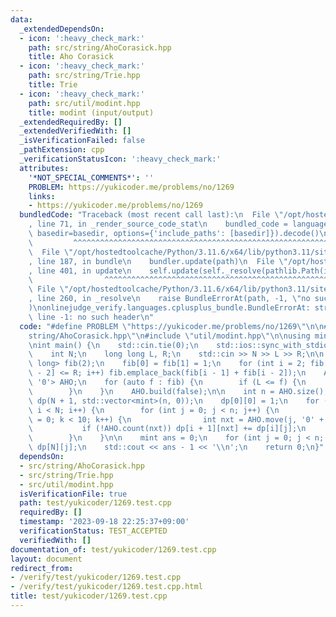 ```yaml
---
data:
  _extendedDependsOn:
  - icon: ':heavy_check_mark:'
    path: src/string/AhoCorasick.hpp
    title: Aho Corasick
  - icon: ':heavy_check_mark:'
    path: src/string/Trie.hpp
    title: Trie
  - icon: ':heavy_check_mark:'
    path: src/util/modint.hpp
    title: modint (input/output)
  _extendedRequiredBy: []
  _extendedVerifiedWith: []
  _isVerificationFailed: false
  _pathExtension: cpp
  _verificationStatusIcon: ':heavy_check_mark:'
  attributes:
    '*NOT_SPECIAL_COMMENTS*': ''
    PROBLEM: https://yukicoder.me/problems/no/1269
    links:
    - https://yukicoder.me/problems/no/1269
  bundledCode: "Traceback (most recent call last):\n  File \"/opt/hostedtoolcache/Python/3.11.6/x64/lib/python3.11/site-packages/onlinejudge_verify/documentation/build.py\"\
    , line 71, in _render_source_code_stat\n    bundled_code = language.bundle(stat.path,\
    \ basedir=basedir, options={'include_paths': [basedir]}).decode()\n          \
    \         ^^^^^^^^^^^^^^^^^^^^^^^^^^^^^^^^^^^^^^^^^^^^^^^^^^^^^^^^^^^^^^^^^^^^^^^^^^^^^^^^^\n\
    \  File \"/opt/hostedtoolcache/Python/3.11.6/x64/lib/python3.11/site-packages/onlinejudge_verify/languages/cplusplus.py\"\
    , line 187, in bundle\n    bundler.update(path)\n  File \"/opt/hostedtoolcache/Python/3.11.6/x64/lib/python3.11/site-packages/onlinejudge_verify/languages/cplusplus_bundle.py\"\
    , line 401, in update\n    self.update(self._resolve(pathlib.Path(included), included_from=path))\n\
    \                ^^^^^^^^^^^^^^^^^^^^^^^^^^^^^^^^^^^^^^^^^^^^^^^^^^^^^^^^^\n \
    \ File \"/opt/hostedtoolcache/Python/3.11.6/x64/lib/python3.11/site-packages/onlinejudge_verify/languages/cplusplus_bundle.py\"\
    , line 260, in _resolve\n    raise BundleErrorAt(path, -1, \"no such header\"\
    )\nonlinejudge_verify.languages.cplusplus_bundle.BundleErrorAt: string/AhoCorasick.hpp:\
    \ line -1: no such header\n"
  code: "#define PROBLEM \"https://yukicoder.me/problems/no/1269\"\n\n#include \"\
    string/AhoCorasick.hpp\"\n#include \"util/modint.hpp\"\n\nusing mint = atcoder::modint1000000007;\n\
    \nint main() {\n    std::cin.tie(0);\n    std::ios::sync_with_stdio(false);\n\
    \    int N;\n    long long L, R;\n    std::cin >> N >> L >> R;\n\n    std::vector<long\
    \ long> fib(2);\n    fib[0] = fib[1] = 1;\n    for (int i = 2; fib[i - 1] + fib[i\
    \ - 2] <= R; i++) fib.emplace_back(fib[i - 1] + fib[i - 2]);\n    AhoCorasick<10,\
    \ '0'> AHO;\n    for (auto f : fib) {\n        if (L <= f) {\n            AHO.add(std::to_string(f));\n\
    \        }\n    }\n    AHO.build(false);\n\n    int n = AHO.size();\n    std::vector<std::vector<mint>>\
    \ dp(N + 1, std::vector<mint>(n, 0));\n    dp[0][0] = 1;\n    for (int i = 0;\
    \ i < N; i++) {\n        for (int j = 0; j < n; j++) {\n            for (int k\
    \ = 0; k < 10; k++) {\n                int nxt = AHO.move(j, '0' + k);\n     \
    \           if (!AHO.count(nxt)) dp[i + 1][nxt] += dp[i][j];\n            }\n\
    \        }\n    }\n\n    mint ans = 0;\n    for (int j = 0; j < n; j++) ans +=\
    \ dp[N][j];\n    std::cout << ans - 1 << '\\n';\n    return 0;\n}"
  dependsOn:
  - src/string/AhoCorasick.hpp
  - src/string/Trie.hpp
  - src/util/modint.hpp
  isVerificationFile: true
  path: test/yukicoder/1269.test.cpp
  requiredBy: []
  timestamp: '2023-09-18 22:25:37+09:00'
  verificationStatus: TEST_ACCEPTED
  verifiedWith: []
documentation_of: test/yukicoder/1269.test.cpp
layout: document
redirect_from:
- /verify/test/yukicoder/1269.test.cpp
- /verify/test/yukicoder/1269.test.cpp.html
title: test/yukicoder/1269.test.cpp
---
```

